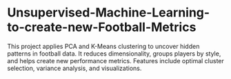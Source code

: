 # Unsupervised-Machine-Learning-to-create-new-Football-Metrics
This project applies PCA and K-Means clustering to uncover hidden patterns in football data. It reduces dimensionality, groups players by style, and helps create new performance metrics. Features include optimal cluster selection, variance analysis, and visualizations.
